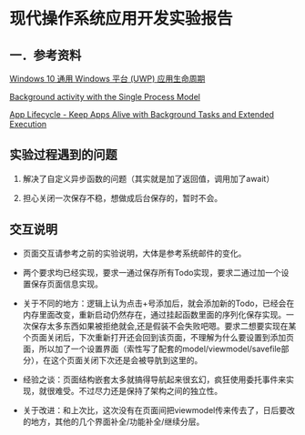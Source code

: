 # 现代操作系统应用开发实验报告

## 一．参考资料

[Windows 10 通用 Windows 平台 (UWP) 应用生命周期](https://docs.microsoft.com/zh-cn/windows/uwp/launch-resume/app-lifecycle#a-nameapp-launcha应用启动)

[Background activity with the Single Process Model](https://blogs.windows.com/buildingapps/2016/06/07/background-activity-with-the-single-process-model/#PC0rf34HdLavkEhG.97)

[App Lifecycle - Keep Apps Alive with Background Tasks and Extended Execution](https://msdn.microsoft.com/en-us/magazine/mt590969.aspx)




## 实验过程遇到的问题

1. 解决了自定义异步函数的问题（其实就是加了返回值，调用加了await）

2. 担心关闭一次保存不稳，想做成后台保存的，暂时不会。

## 交互说明

+ 页面交互请参考之前的实验说明，大体是参考系统邮件的变化。

+ 两个要求均已经实现，要求一通过保存所有Todo实现，要求二通过加一个设置保存页面信息实现。

+ 关于不同的地方：逻辑上认为点击+号添加后，就会添加新的Todo，已经会在内存里面改变，重新启动仍然存在，通过挂起函数里面的序列化保存实现。一次保存太多东西如果被拒绝就会,还是假装不会失败吧嗯。要求二想要实现在某个页面关闭后，下次重新打开还会回到该页面，不理解为什么要设置到添加页面，所以加了一个设置界面（索性写了配套的model/viewmodel/savefile部分），在这个页面关闭下次还是会被导肮到这里的。

+ 经验之谈：页面结构嵌套太多就搞得导航起来很玄幻，疯狂使用委托事件来实现，就很难受。不过尽力还是保持了架构之间的独立性。

+ 关于改进：和上次比，这次没有在页面间把viewmodel传来传去了，日后要改的地方，其他的几个界面补全/功能补全/继续分层。

